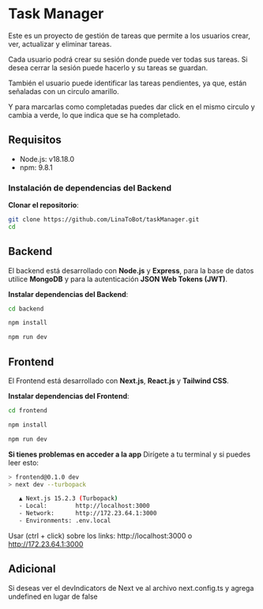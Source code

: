 # Task Manager

Este es un proyecto de gestión de tareas que permite a los usuarios crear, ver, actualizar y eliminar tareas.

Cada usuario podrá crear su sesión donde puede ver todas sus tareas. Si desea cerrar la sesión puede hacerlo y su tareas se guardan.

También el usuario puede identificar las tareas pendientes, ya que, están señaladas con un circulo amarillo.

Y para marcarlas como completadas puedes dar click en el mismo circulo y cambia a verde, lo que indica que se ha completado.

## Requisitos

- Node.js: v18.18.0
- npm: 9.8.1

### Instalación de dependencias del Backend

**Clonar el repositorio**:

```bash
git clone https://github.com/LinaToBot/taskManager.git
cd
```

## Backend

El backend está desarrollado con **Node.js** y **Express**, para la base de datos utilice **MongoDB** y para la autenticación **JSON Web Tokens (JWT)**.

**Instalar dependencias del Backend**:

```bash
cd backend
```

```bash
npm install
```

```bash
npm run dev
```

## Frontend

El Frontend está desarrollado con **Next.js**, **React.js** y **Tailwind CSS**.

**Instalar dependencias del Frontend**:

```bash
cd frontend
```

```bash
npm install
```

```bash
npm run dev
```

**Si tienes problemas en acceder a la app**
Dirígete a tu terminal y si puedes leer esto:

```bash
> frontend@0.1.0 dev
> next dev --turbopack

   ▲ Next.js 15.2.3 (Turbopack)
   - Local:        http://localhost:3000
   - Network:      http://172.23.64.1:3000
   - Environments: .env.local
```

Usar (ctrl + click) sobre los links: http://localhost:3000 o http://172.23.64.1:3000

## Adicional

Si deseas ver el devIndicators de Next ve al archivo next.config.ts
y agrega undefined en lugar de false
